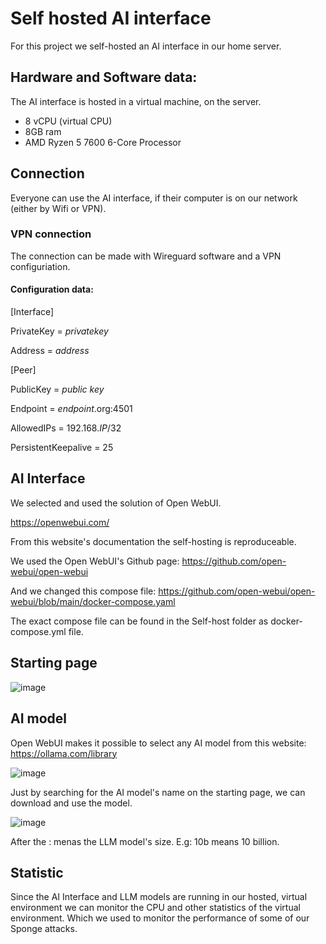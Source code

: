 # Self hosted AI interface

For this project we self-hosted an AI interface in our home server. 

## Hardware and Software data:

The AI interface is hosted in a virtual machine, on the server.
- 8 vCPU (virtual CPU)
- 8GB ram
- AMD Ryzen 5 7600 6-Core Processor

## Connection
Everyone can use the AI interface, if their computer is on our network (either by Wifi or VPN).

### VPN connection
The connection can be made with Wireguard software and a VPN configuriation.

#### Configuration data:

[Interface]

PrivateKey = *privatekey*

Address = *address*

[Peer]

PublicKey = *public key*

Endpoint = *endpoint*.org:4501

AllowedIPs = 192.168.*IP*/32

PersistentKeepalive = 25

## AI Interface

We selected and used the solution of Open WebUI.

https://openwebui.com/ 

From this website's documentation the self-hosting is reproduceable.

We used the Open WebUI's Github page: https://github.com/open-webui/open-webui

And we changed this compose file: https://github.com/open-webui/open-webui/blob/main/docker-compose.yaml

The exact compose file can be found in the Self-host folder as docker-compose.yml file.


## Starting page
![image](https://github.com/user-attachments/assets/6386a886-2d3e-4cca-bbf6-1c4cd342d0d4)


## AI model

Open WebUI makes it possible to select any AI model from this website: https://ollama.com/library

![image](https://github.com/user-attachments/assets/f3210e6f-d658-4b6d-a06f-442f7b656313)

Just by searching for the AI model's name on the starting page, we can download and use the model.

![image](https://github.com/user-attachments/assets/aaf5fb66-b4f9-4160-a2eb-01bbe13dcf38)

After the : menas the LLM model's size. E.g: 10b means 10 billion.

## Statistic

Since the AI Interface and LLM models are running in our hosted, virtual environment we can monitor the CPU and other statistics of the virtual environment. Which we used to monitor the performance of some of our Sponge attacks.






